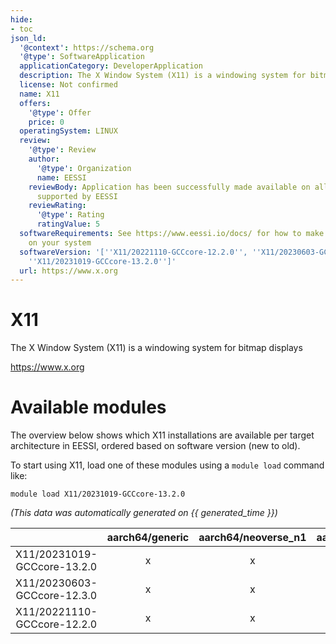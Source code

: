 ```yaml
---
hide:
- toc
json_ld:
  '@context': https://schema.org
  '@type': SoftwareApplication
  applicationCategory: DeveloperApplication
  description: The X Window System (X11) is a windowing system for bitmap displays
  license: Not confirmed
  name: X11
  offers:
    '@type': Offer
    price: 0
  operatingSystem: LINUX
  review:
    '@type': Review
    author:
      '@type': Organization
      name: EESSI
    reviewBody: Application has been successfully made available on all architectures
      supported by EESSI
    reviewRating:
      '@type': Rating
      ratingValue: 5
  softwareRequirements: See https://www.eessi.io/docs/ for how to make EESSI available
    on your system
  softwareVersion: '[''X11/20221110-GCCcore-12.2.0'', ''X11/20230603-GCCcore-12.3.0'',
    ''X11/20231019-GCCcore-13.2.0'']'
  url: https://www.x.org
---
```


X11
===


The X Window System (X11) is a windowing system for bitmap displays

https://www.x.org
# Available modules


The overview below shows which X11 installations are available per target architecture in EESSI, ordered based on software version (new to old).

To start using X11, load one of these modules using a `module load` command like:

```shell
module load X11/20231019-GCCcore-13.2.0
```

*(This data was automatically generated on {{ generated_time }})*  

| |aarch64/generic|aarch64/neoverse_n1|aarch64/neoverse_v1|x86_64/generic|x86_64/amd/zen2|x86_64/amd/zen3|x86_64/amd/zen4|x86_64/intel/haswell|x86_64/intel/sapphirerapids|x86_64/intel/skylake_avx512|
| :---: | :---: | :---: | :---: | :---: | :---: | :---: | :---: | :---: | :---: | :---: |
|X11/20231019-GCCcore-13.2.0|x|x|x|x|x|x|x|x|-|x|
|X11/20230603-GCCcore-12.3.0|x|x|x|x|x|x|x|x|-|x|
|X11/20221110-GCCcore-12.2.0|x|x|x|x|x|x|x|x|-|x|
